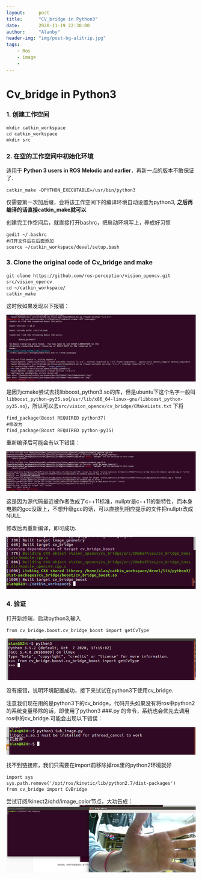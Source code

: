 ```yaml
---
layout:     post
title:      "CV_bridge in Python3"
date:       2020-11-19 22:30:00
author:     "Alanby"
header-img: "img/post-bg-alitrip.jpg"
tags:
    - Ros
    - image
    - 
---
```



# Cv_bridge in Python3




 ### 1.  创建工作空间

```
mkdir catkin_workspace
cd catkin_workspace
mkdir src  
```



 ### 2. 在空的工作空间中初始化环境

适用于 **Python 3 users in ROS Melodic and earlier**，再新一点的版本不敢保证了.

```
catkin_make -DPYTHON_EXECUTABLE=/usr/bin/python3
```

仅需要第一次加后缀，会将该工作空间下的编译环境自动设置为python3, **之后再编译的话直接catkin_make就可以**

创建完工作空间后，就直接打开bashrc，把启动环境写上，养成好习惯

```
gedit ~/.bashrc
#打开文件后在后面添加
source ~/catkin_workspace/devel/setup.bash
```





 ###  3. Clone the original code of Cv_bridge and make

```
git clone https://github.com/ros-perception/vision_opencv.git src/vision_opencv
cd ~/catkin_workspace/
catkin_make
```

这时候如果发现以下报错：

![image](https://github.com/Alanaab/Alanaab.github.io/raw/master/img/cv_bridge_err01.png)

是因为cmake尝试去找libboost_python3.so的库，但是ubuntu下这个名字一般叫`libboost_python-py35.so`(`/usr/lib/x86_64-linux-gnu/libboost_python-py35.so`)，所以可以去`src/vision_opencv/cv_bridge/CMakeLists.txt` 下将

```
find_package(Boost REQUIRED python37)
#修改为
find_package(Boost REQUIRED python-py35)
```



重新编译后可能会有以下错误：

![image](https://github.com/Alanaab/Alanaab.github.io/raw/master/img/cv_beidge_err02.png)

这是因为源代码最近被作者改成了c++11标准，nullptr是c++11的新特性，而本身电脑的gcc没跟上，不想升级gcc的话，可以直接到相应提示的文件把nullptr改成NULL.

修改后再重新编译，即可成功.

![image](https://github.com/Alanaab/Alanaab.github.io/raw/master/img/cv_bridge_err03.png)



  ###  4. 验证

打开新终端，启动python3,输入

```
from cv_bridge.boost.cv_bridge_boost import getCvType
```

![image](https://github.com/Alanaab/Alanaab.github.io/raw/master/img/cv_bridge_err04.png)

没有报错，说明环境配置成功，接下来试试在python3下使用cv_bridge.

注意我们现在用的是python3下的cv_bridge，代码开头如果没有将ros中python2的系统变量移除的话，即使用了python3  ###.py 的命令，系统也会优先去调用ros中的cv_bridge.可能会出现以下错误：

![image](https://github.com/Alanaab/Alanaab.github.io/raw/master/img/cv_bridge_err05.png)

找不到链接库，我们只需要在import前移除掉ros里的python2环境就好

```
import sys
sys.path.remove('/opt/ros/kinetic/lib/python2.7/dist-packages')
from cv_bridge import CvBridge
```



尝试订阅/kinect2/qhd/image_color节点，大功告成：
![image](https://github.com/Alanaab/Alanaab.github.io/raw/master/img/cv_bridge.png)



